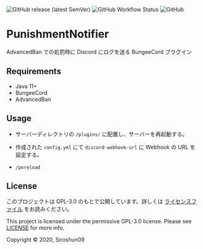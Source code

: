 ![GitHub release (latest SemVer)](https://img.shields.io/github/v/release/okocraft/PunishmentNotifier)
![GitHub Workflow Status](https://img.shields.io/github/workflow/status/okocraft/PunishmentNotifier/Java%20CI)
![GitHub](https://img.shields.io/github/license/okocraft/PunishmentNotifier)

# PunishmentNotifier

AdvancedBan での処罰時に Discord にログを送る BungeeCord プラグイン

## Requirements

- Java 11+
- BungeeCord
- AdvancedBan

## Usage

- サーバーディレクトリの `/plugins/` に配置し、サーバーを再起動する。

- 作成された `config.yml` にて `discord-webhook-url` に Webhook の URL を設定する。

- `/pnreload`

## License

このプロジェクトは GPL-3.0 のもとで公開しています。詳しくは [ライセンスファイル](LICENSE) をお読みください。

This project is licensed under the permissive GPL-3.0 license. Please see [LICENSE](LICENSE) for more info.

Copyright © 2020, Siroshun09
